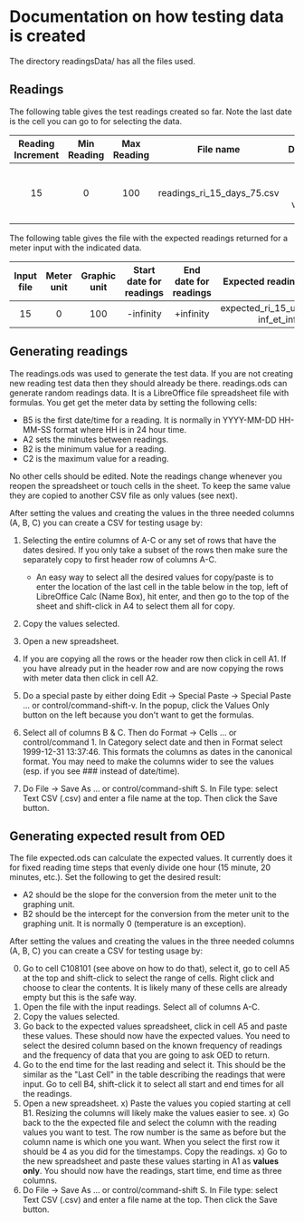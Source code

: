 # Documentation on how testing data is created

The directory readingsData/ has all the files used.

## Readings

The following table gives the test readings created so far. Note the last date is the cell you can go to for selecting the data. 

| Reading Increment | Min Reading | Max Reading | File name                     | Description                                 | Last Cell |
| :---------------: | :---------: | :---------: | :----------------------------:| :-----------------------------------------: | :-------: |
| 15                |  0          | 100         | readings_ri_15_days_75.csv    | 15 min readings; positive values; 75 days   | C7204     |

The following table gives the file with the expected readings returned for a meter input with the indicated data.

| Input file        | Meter unit  | Graphic unit | Start date for readings | End date for readings | Expected readings file name              | Description                                 |
| :---------------: | :---------: | :----------: | :---------------------: | :-------------------: | :--------------------------------------: | :-----------------------------------------: |
| 15                |  0          | 100          | -infinity               | +infinity             | expected_ri_15_unit_kWh_st_-inf_et_inf.csv     | | gives daily points                        |

## Generating readings

The readings.ods was used to generate the test data. If you are not creating new reading test data then they should already be there. readings.ods can generate random readings data. It is a LibreOffice file spreadsheet file with formulas. You get get the meter data by setting the following cells:

- B5 is the first date/time for a reading. It is normally in YYYY-MM-DD HH-MM-SS format where HH is in 24 hour time.
- A2 sets the minutes between readings.
- B2 is the minimum value for a reading.
- C2  is the maximum value for a reading.

No other cells should be edited. Note the readings change whenever you reopen the spreadsheet or touch cells in the sheet. To keep the same value they are copied to another CSV file as only values (see next).

After setting the values and creating the values in the three needed columns (A, B, C) you can create a CSV for testing usage by:

1) Selecting the entire columns of A-C or any set of rows that have the dates desired. If you only take a subset of the rows then make sure the separately copy to first header row of columns A-C.

    - An easy way to select all the desired values for copy/paste is to enter the location of the last cell in the table below in the top, left of LibreOffice Calc (Name Box), hit enter, and then go to the top of the sheet and shift-click in A4 to select them all for copy.

2) Copy the values selected.
3) Open a new spreadsheet.
4) If you are copying all the rows or the header row then click in cell A1. If you have already put in the header row and are now copying the rows with meter data then click in cell A2.
5) Do a special paste by either doing Edit -> Special Paste -> Special Paste ... or control/command-shift-v. In the popup, click the Values Only button on the left because you don't want to get the formulas.
6) Select all of columns B & C. Then do Format -> Cells ... or control/command 1. In Category select date and then in Format select  1999-12-31 13:37:46. This formats the columns as dates in the canonical format. You may need to make the columns wider to see the values (esp. if you see ### instead of date/time).
7) Do File -> Save As ... or control/command-shift S. In File type: select Text CSV (.csv) and enter a file name at the top. Then click the Save button.

## Generating expected result from OED

The file expected.ods can calculate the expected values. It currently does it for fixed reading time steps that evenly divide one hour (15 minute, 20 minutes, etc.). Set the following to get the desired result:

- A2 should be the slope for the conversion from the meter unit to the graphing unit.
- B2 should be the intercept for the conversion from the meter unit to the graphing unit. It is normally 0 (temperature is an exception).

After setting the values and creating the values in the three needed columns (A, B, C) you can create a CSV for testing usage by:

0) Go to cell C108101 (see above on how to do that), select it, go to cell A5 at the top and shift-click to select the range of cells. Right click and choose to clear the contents. It is likely many of these cells are already empty but this is the safe way.
1) Open the file with the input readings. Select all of columns A-C.
2) Copy the values selected.
3) Go back to the expected values spreadsheet, click in cell A5 and paste these values. These should now have the expected values. You need to select the desired column based on the known frequency of readings and the frequency of data that you are going to ask OED to return.
4) Go to the end time for the last reading and select it. This should be the similar as the "Last Cell" in the table describing the readings that were input. Go to cell B4, shift-click it to select all start and end times for all the readings.
3) Open a new spreadsheet.
x) Paste the values you copied starting at cell B1. Resizing the columns will likely make the values easier to see.
x) Go back to the the expected file and select the column with the reading values you want to test. The row number is the same as before but the column name is which one you want. When you select the first row it should be 4 as you did for the timestamps. Copy the readings.
x) Go to the new spreadsheet and paste these values starting in A1 as **values only**. You should now have the readings, start time, end time as three columns.
7) Do File -> Save As ... or control/command-shift S. In File type: select Text CSV (.csv) and enter a file name at the top. Then click the Save button.
